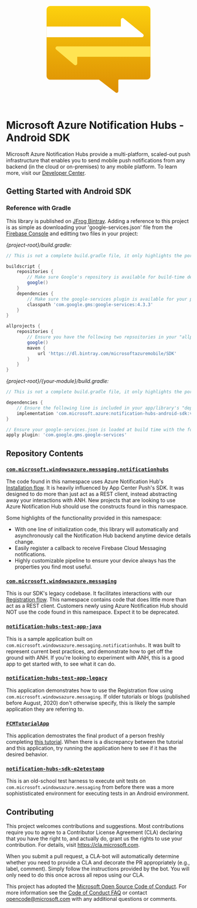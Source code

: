 
<center><svg width="300" aria-hidden="true" role="presentation" data-slug-id="notification-hubs" xmlns="http://www.w3.org/2000/svg" viewBox="0 0 18 18">
  <defs>
    <linearGradient id="notification-hubs:bd9b1662-9bee-4ea8-9cee-787e4ccd4f18-58c4495c" x1="9" y1="0.81" x2="9" y2="21.28" gradientUnits="userSpaceOnUse">
      <stop offset="0" stop-color="#ffd70f"></stop>
      <stop offset="0.34" stop-color="#eeb309"></stop>
      <stop offset="0.77" stop-color="#dc8c03"></stop>
      <stop offset="1" stop-color="#d57d01"></stop>
    </linearGradient>
  </defs>
      <path d="M17.5,2.5V13.33a.58.58,0,0,1-.59.58H12.39a.14.14,0,0,0-.14.14V15.8a.28.28,0,0,1-.45.22L9.08,13.94l-.09,0H1.09a.58.58,0,0,1-.59-.58V2.5a.58.58,0,0,1,.59-.58H16.91A.58.58,0,0,1,17.5,2.5Z" fill="url(#notification-hubs:bd9b1662-9bee-4ea8-9cee-787e4ccd4f18-58c4495c)"></path>
      <path d="M2.05,9l3,2.52a.29.29,0,0,0,.47-.22v-1.1H17.48V8.5H2.23A.29.29,0,0,0,2.05,9Z" fill="#ffe452"></path>
      <path d="M16.24,6.46,13.13,3.94a.29.29,0,0,0-.47.22v1.1H.5V7H16.06A.29.29,0,0,0,16.24,6.46Z" fill="#fff"></path>
    <rect width="18" height="18" fill="none"></rect>
</svg></center>

# Microsoft Azure Notification Hubs - Android SDK

Microsoft Azure Notification Hubs provide a multi-platform, scaled-out push infrastructure that enables you to send mobile push notifications from any backend (in the cloud or on-premises) to any mobile platform. To learn more, visit our [Developer Center](https://azure.microsoft.com/en-us/documentation/services/notification-hubs).


## Getting Started with Android SDK

### Reference with Gradle

This library is published on [JFrog Bintray](https://bintray.com/microsoftazuremobile/SDK/Notification-Hubs-Android-SDK#files/com/microsoft/azure/notification-hubs-android-sdk). Adding a reference to this project is as simple as downloading your 'google-services.json' file from the [Firebase Console](https://console.firebase.google.com) and editting two files in your project:

_{project-root}/build.gradle:_

``` groovy
// This is not a complete build.gradle file, it only highlights the portions you'll need to use ANH.

buildscript {
    repositories {
        // Make sure Google's repository is available for build-time dependency resolution.
        google()
    }
    dependencies {
        // Make sure the google-services plugin is available for your project.
        classpath 'com.google.gms:google-services:4.3.3'
    }
}

allprojects {
    repositories {
        // Ensure you have the following two repsoitories in your "allprojects", "repositories" section.
        google()
        maven {
            url 'https://dl.bintray.com/microsoftazuremobile/SDK'
        }
    }
}
```

_{project-root}/{your-module}/build.gradle:_
``` groovy
// This is not a complete build.gradle file, it only highlights the portions you'll need to use ANH.

dependencies {
    // Ensure the following line is included in your app/library's "dependencies" section.
    implementation 'com.microsoft.azure:notification-hubs-android-sdk:v1.0.0-preview3'
}

// Ensure your google-services.json is loaded at build time with the following line.
apply plugin: 'com.google.gms.google-services'
```

## Repository Contents

### [`com.microsoft.windowsazure.messaging.notificationhubs`](./notification-hubs-sdk/src/main/java/com/microsoft/windowsazure/messaging/notificationhubs)
The code found in this namespace uses Azure Notification Hub's [Installation flow](https://docs.microsoft.com/en-us/azure/notification-hubs/notification-hubs-push-notification-registration-management#installations). It is heavily influenced by App Center Push's SDK. It was designed to do more than just act as a REST client, instead abstracting away your interactions with ANH. New projects that are looking to use Azure Notification Hub should use the constructs found in this namespace.

Some highlights of the functionality provided in this namespace:
- With one line of initialization code, this library will automatically and asynchronously call the Notification Hub backend anytime device details change.
- Easily register a callback to receive Firebase Cloud Messaging notifications.
- Highly customizable pipeline to ensure your device always has the properties
you find most useful.

### [`com.microsoft.windowsazure.messaging`](./notification-hubs-sdk/src/main/java/com/microsoft/windowsazure/messaging)

This is our SDK's legacy codebase. It facilitates interactions with our [Registration flow](https://docs.microsoft.com/en-us/azure/notification-hubs/notification-hubs-push-notification-registration-management#registrations). This namespace contains code that does little more than act as a REST client. Customers newly using Azure Notification Hub should NOT use the code found in this namespace. Expect it to be deprecated.

### [`notification-hubs-test-app-java`](./notification-hubs-test-app-java)

This is a sample application built on `com.microsoft.windowsazure.messaging.notificationhubs`. It was built to represent current best practices, and
demonstrate how to get off the ground with ANH. If you're looking to experiment
with ANH, this is a good app to get started with, to see what it can do.

### [`notification-hubs-test-app-legacy`](./notification-hubs-test-app-legacy)

This application demonstrates how to use the Registration flow using `com.microsoft.windowsazure.messaging`. If older tutorials or blogs (published before August, 2020) don't otherwise specify, this is likely the sample application they are referring to.

### [`FCMTutorialApp`](./FCMTutorialApp)

This application demostrates the final product of a person freshly completing [this tutorial](https://docs.microsoft.com/en-us/azure/notification-hubs/notification-hubs-android-push-notification-google-fcm-get-started). When there is a discrepancy between the tutorial and this application, try running the application here to see if it has the desired behavior.

### [`notification-hubs-sdk-e2etestapp`](./notification-hubs-sdk-e2etestapp)

This is an old-school test harness to execute unit tests on `com.microsoft.windowsazure.messaging` from before there was a more sophististicated environment for executing tests in an Android environment.

## Contributing

This project welcomes contributions and suggestions.  Most contributions require you to agree to a
Contributor License Agreement (CLA) declaring that you have the right to, and actually do, grant us
the rights to use your contribution. For details, visit https://cla.microsoft.com.

When you submit a pull request, a CLA-bot will automatically determine whether you need to provide
a CLA and decorate the PR appropriately (e.g., label, comment). Simply follow the instructions
provided by the bot. You will only need to do this once across all repos using our CLA.

This project has adopted the [Microsoft Open Source Code of Conduct](https://opensource.microsoft.com/codeofconduct/).
For more information see the [Code of Conduct FAQ](https://opensource.microsoft.com/codeofconduct/faq/) or
contact [opencode@microsoft.com](mailto:opencode@microsoft.com) with any additional questions or comments.
